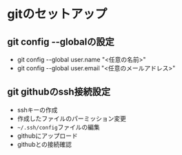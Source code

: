 # gitのセットアップ

## git config --globalの設定
* git config --global user.name "<任意の名前>"
* git config --global user.email "<任意のメールアドレス>"

## git githubのssh接続設定
* sshキーの作成
* 作成したファイルのパーミッション変更
* `~/.ssh/config`ファイルの編集
* githubにアップロード
* githubとの接続確認
